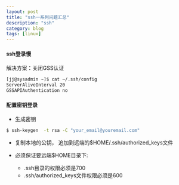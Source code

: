 ```yaml
---
layout: post
title: "ssh一系列问题汇总"
description: "ssh"
category: blog
tags: [linux]
---
```



#### ssh登录慢
解决方案：关闭GSS认证

~~~bash
[jj@sysadmin ~]$ cat ~/.ssh/config 
ServerAliveInterval 20
GSSAPIAuthentication no
~~~

#### 配置密钥登录
- 生成密钥

~~~bash
$ ssh-keygen  -t rsa -C "your_email@youremail.com" 
~~~

- 复制本地的公钥， 追加到远端的$HOME/.ssh/authorized_keys文件

- 必须保证要远端$HOME目录下:
    * .ssh目录的权限必须是700 
    * .ssh/authorized_keys文件权限必须是600

